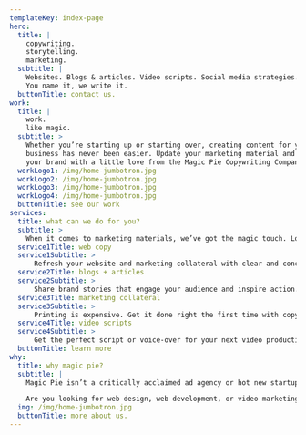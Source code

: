 ```yaml
---
templateKey: index-page
hero:
  title: |
    copywriting.  
    storytelling. 
    marketing.
  subtitle: |
    Websites. Blogs & articles. Video scripts. Social media strategies.
    You name it, we write it.
  buttonTitle: contact us.
work:
  title: |
    work.
    like magic.
  subtitle: >
    Whether you’re starting up or starting over, creating content for your
    business has never been easier. Update your marketing material and enhance
    your brand with a little love from the Magic Pie Copywriting Company.
  workLogo1: /img/home-jumbotron.jpg
  workLogo2: /img/home-jumbotron.jpg
  workLogo3: /img/home-jumbotron.jpg
  workLogo4: /img/home-jumbotron.jpg
  buttonTitle: see our work
services:
  title: what can we do for you?
  subtitle: >
    When it comes to marketing materials, we’ve got the magic touch. Looking for something special? Let’s get together and conjure up some creative content for your business.
  service1Title: web copy
  service1Subtitle: >
      Refresh your website and marketing collateral with clear and concise copywriting.
  service2Title: blogs + articles
  service2Subtitle: >
      Share brand stories that engage your audience and inspire action.
  service3Title: marketing collateral
  service3Subtitle: >
      Printing is expensive. Get it done right the first time with copy that resonates.
  service4Title: video scripts
  service4Subtitle: >
      Get the perfect script or voice-over for your next video production.
  buttonTitle: learn more
why:
  title: why magic pie?
  subtitle: |
    Magic Pie isn’t a critically acclaimed ad agency or hot new startup. That would be cool, but here’s the thing: Magic Pie is just an experienced writer with the skill set and flexibility to write what you want, when you need it.

    Are you looking for web design, web development, or video marketing as well? No problem—we’ve got partners for that.
  img: /img/home-jumbotron.jpg
  buttonTitle: more about us.
---
```

